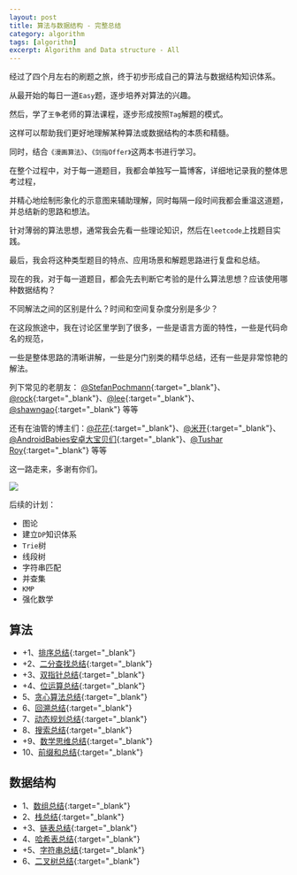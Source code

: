 ```yaml
---
layout: post
title: 算法与数据结构 - 完整总结
category: algorithm
tags: [algorithm]
excerpt: Algorithm and Data structure - All  
---
```


经过了四个月左右的刷题之旅，终于初步形成自己的算法与数据结构知识体系。  

从最开始的每日一道`Easy`题，逐步培养对算法的兴趣。  

然后，学了`王争`老师的算法课程，逐步形成按照`Tag`解题的模式。  

这样可以帮助我们更好地理解某种算法或数据结构的本质和精髓。  

同时，结合`《漫画算法》`、`《剑指Offer》`这两本书进行学习。  

在整个过程中，对于每一道题目，我都会单独写一篇博客，详细地记录我的整体思考过程，  

并精心地绘制形象化的示意图来辅助理解，同时每隔一段时间我都会重温这道题，并总结新的思路和想法。  

针对薄弱的算法思想，通常我会先看一些理论知识，然后在`leetcode`上找题目实践。  

最后，我会将这种类型题目的特点、应用场景和解题思路进行复盘和总结。  

现在的我，对于每一道题目，都会先去判断它考验的是什么算法思想？应该使用哪种数据结构？  

不同解法之间的区别是什么？时间和空间复杂度分别是多少？

在这段旅途中，我在讨论区里学到了很多，一些是语言方面的特性，一些是代码命名的规范，  

一些是整体思路的清晰讲解，一些是分门别类的精华总结，还有一些是非常惊艳的解法。

列下常见的老朋友： [@StefanPochmann](https://leetcode.com/stefanpochmann/){:target="_blank"}、 [@rock](https://leetcode.com/rock/){:target="_blank"}、[@lee](https://leetcode.com/lee215/){:target="_blank"}、[@shawngao](https://leetcode.com/shawngao/){:target="_blank"} 等等  

还有在油管的博主们：[@花花](https://www.youtube.com/user/xxfflower){:target="_blank"}、[@米开](https://www.youtube.com/channel/UCcYaBp5Ur3ExUZRypQEfndQ){:target="_blank"}、[@AndroidBabies安卓大宝贝们](https://www.youtube.com/channel/UCCTCeHoSDGKBOmjvUzavAWQ){:target="_blank"}、[@Tushar Roy](https://www.youtube.com/user/tusharroy2525){:target="_blank"} 等等  



这一路走来，多谢有你们。  


![](https://yyc-images.oss-cn-beijing.aliyuncs.com/leetcode_record_2020_0704.png)  

后续的计划：  

- 图论  
- 建立`DP`知识体系  
- `Trie`树  
- 线段树  
- 字符串匹配  
- 并查集  
- `KMP`  
- 强化数学    

## 算法        

- +1、[排序总结](http://yaoyichen.cn/algorithm/2020/05/17/algorithm-sort.html){:target="_blank"}  
- +2、[二分查找总结](http://yaoyichen.cn/algorithm/2020/05/23/algorithm-binary-search.html){:target="_blank"}  
- +3、[双指针总结](http://yaoyichen.cn/algorithm/2020/05/24/algorithm-two-pointer.html){:target="_blank"}  
- +4、[位运算总结](http://yaoyichen.cn/algorithm/2020/06/25/bit-manipulation.html){:target="_blank"}  
- 5、[贪心算法总结](http://yaoyichen.cn/algorithm/2020/06/24/greedy.html){:target="_blank"}  
- 6、[回溯总结](http://yaoyichen.cn/algorithm/2020/06/22/backtracking.html){:target="_blank"}  
- 7、[动态规划总结](http://yaoyichen.cn/algorithm/2020/06/10/dynamic-programming.html){:target="_blank"}  
- 8、[搜索总结](http://yaoyichen.cn/algorithm/2020/06/15/search.html){:target="_blank"}  
- +9、[数学思维总结](http://yaoyichen.cn/algorithm/2020/06/26/math.html){:target="_blank"}  
- 10、[前缀和总结](http://yaoyichen.cn/algorithm/2020/07/02/prefix-sum.html){:target="_blank"}  



## 数据结构    

- 1、[数组总结](http://yaoyichen.cn/algorithm/2020/07/02/array.html){:target="_blank"}  
- 2、[栈总结](http://yaoyichen.cn/algorithm/2020/05/06/data-structure-stack.html){:target="_blank"}  
- +3、[链表总结](http://yaoyichen.cn/algorithm/2020/05/03/data-structure-linked-list.html){:target="_blank"}  
- 4、[哈希表总结](http://yaoyichen.cn/algorithm/2020/06/29/hashtable.html){:target="_blank"}  
- +5、[字符串总结](http://yaoyichen.cn/algorithm/2020/06/27/string.html){:target="_blank"}  
- 6、[二叉树总结](http://yaoyichen.cn/algorithm/2020/06/18/tree.html){:target="_blank"}  

